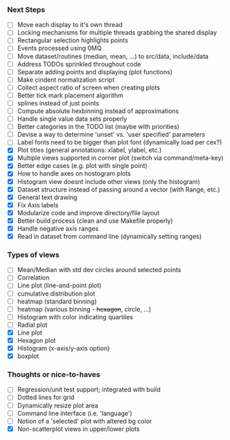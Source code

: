 ### Next Steps
- [ ] Move each display to it's own thread
- [ ] Locking mechanisms for multiple threads grabbing the shared display
- [ ] Rectangular selection highlights points
- [ ] Events processed using 0MQ
- [ ] Move dataset/routines (median, mean, ...) to src/data, include/data
- [ ] Address TODOs sprinkled throughout code
- [ ] Separate adding points and displaying (plot functions)
- [ ] Make cindent normalization script
- [ ] Collect aspect ratio of screen when creating plots
- [ ] Better tick mark placement algorithm
- [ ] splines instead of just points
- [ ] Compute absolute hexbinning instead of approximations
- [ ] Handle single value data sets properly
- [ ] Better categories in the TODO list (maybe with priorities)
- [ ] Devise a way to determine 'unset' vs. 'user specified' parameters
- [ ] Label fonts need to be bigger than plot font (dynamically load per cex?)
- [x] Plot titles (general annotations: xlabel, ylabel, etc.)
- [x] Multiple views supported in corner plot (switch via command/meta-key)
- [x] Better edge cases (e.g. plot with single point)
- [x] How to handle axes on hostogram plots
- [x] Histogram view doesnt include other views (only the histogram)
- [x] Dataset structure instead of passing around a vector (with Range, etc.)
- [x] General text drawing
- [x] Fix Axis labels
- [x] Modularize code and improve directory/file layout
- [x] Better build process (clean and use Makefile properly)
- [x] Handle negative axis ranges
- [x] Read in dataset from command line (dynamically setting ranges)

### Types of views
- [ ] Mean/Median with std dev circles around selected points
- [ ] Correlation
- [ ] Line plot (line-and-point plot)
- [ ] cumulative distribution plot
- [ ] heatmap (standard binning)
- [ ] heatmap (various binning - ~~hexagon~~, circle, ...)
- [ ] Histogram with color indicating quartiles
- [ ] Radial plot
- [x] Line plot 
- [x] Hexagon plot
- [x] Histogram (x-axis/y-axis option)
- [x] boxplot

### Thoughts or nice-to-haves
- [ ] Regression/unit test support; integrated with build
- [ ] Dotted lines for grid
- [ ] Dynamically resize plot area
- [ ] Command line interface (i.e. 'language')
- [ ] Notion of a 'selected' plot with altered bg color
- [x] Non-scatterplot views in upper/lower plots
